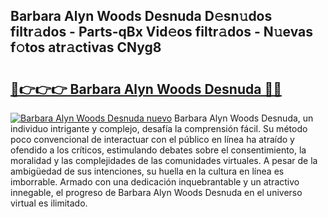 ## Barbara Alyn Woods Desnuda D𝚎sn𝚞dos filtr𝚊dos - Parts-qBx Vid𝚎os filtr𝚊dos - N𝚞evas f𝚘tos atr𝚊ctivas CNyg8

# <h2><a href="http://mb665ty.tromn.icu/?c=Barbara+Alyn+Woods+Desnuda">🔗👉👉👉 Barbara Alyn Woods Desnuda 🔗🔗</a></h2>

[![Barbara Alyn Woods Desnuda nuevo](https://i.imgur.com/pEAQMta.gif)](http://mb665ty.tromn.icu/?c=Barbara+Alyn+Woods+Desnuda)
Barbara Alyn Woods Desnuda, un individuo intrigante y complejo, desafía la comprensión fácil. Su método poco convencional de interactuar con el público en línea ha atraído y ofendido a los críticos, estimulando debates sobre el consentimiento, la moralidad y las complejidades de las comunidades virtuales. A pesar de la ambigüedad de sus intenciones, su huella en la cultura en línea es imborrable. Armado con una dedicación inquebrantable y un atractivo innegable, el progreso de Barbara Alyn Woods Desnuda en el universo virtual es ilimitado.
